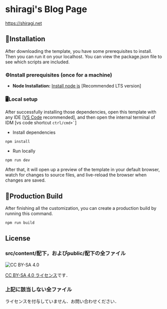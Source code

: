# shiragi's Blog Page
https://shiragi.net

<!-- installation -->
## 🔧Installation

After downloading the template, you have some prerequisites to install. Then you can run it on your localhost. You can view the package.json file to see which scripts are included.

### ⚙️Install prerequisites (once for a machine)

- **Node Installation:** [Install node js](https://nodejs.org/en/download/) [Recommended LTS version]

### 🖥️Local setup

After successfully installing those dependencies, open this template with any IDE [[VS Code](https://code.visualstudio.com/) recommended], and then open the internal terminal of IDM [vs code shortcut <code>ctrl/cmd+\`</code>]

- Install dependencies

```
npm install
```

- Run locally

```
npm run dev
```

After that, it will open up a preview of the template in your default browser, watch for changes to source files, and live-reload the browser when changes are saved.

## 🔨Production Build

After finishing all the customization, you can create a production build by running this command.

```
npm run build
```

<!-- licence -->
## License

### src/content/配下，およびpublic/配下の全ファイル

![CC BY-SA 4.0](https://licensebuttons.net/l/by-sa/4.0/88x31.png)

[CC BY-SA 4.0 ライセンス](https://creativecommons.org/licenses/by-sa/4.0/deed.ja)です．

### 上記に該当しない全ファイル

ライセンスを付与していません．お問い合わせください．